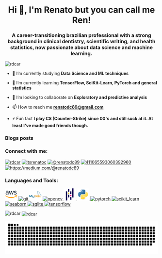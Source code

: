 <h1 align="center">Hi 👋, I'm Renato but you can call me Ren!</h1>
<h3 align="center">A career-transitioning brazilian professional with a strong background in clinical dentistry, scientific writing, and health statistics, now passionate about data science and machine learning.</h3>

<p align="left"> <img src="https://komarev.com/ghpvc/?username=rdcar&label=Profile%20views&color=0e75b6&style=flat" alt="rdcar" /> </p>

- 🔭 I’m currently studying **Data Science and ML techniques**

- 🌱 I’m currently learning **TensorFlow, SciKit-Learn, PyTorch and general statistics**

- 👯 I’m looking to collaborate on **Exploratory and predictive analysis**

- 📫 How to reach me **renatodc89@gmail.com**

- ⚡ Fun fact **I play CS (Counter-Strike) since 00's and still suck at it. At least I've made good friends though.**

### Blogs posts
<!-- BLOG-POST-LIST:START -->
<!-- BLOG-POST-LIST:END -->

<h3 align="left">Connect with me:</h3>
<p align="left">
<a href="https://linkedin.com/in/rdcar" target="blank"><img align="center" src="https://raw.githubusercontent.com/rahuldkjain/github-profile-readme-generator/master/src/images/icons/Social/linked-in-alt.svg" alt="rdcar" height="30" width="40" /></a>
<a href="https://instagram.com/itsrenatoc" target="blank"><img align="center" src="https://raw.githubusercontent.com/rahuldkjain/github-profile-readme-generator/master/src/images/icons/Social/instagram.svg" alt="itsrenatoc" height="30" width="40" /></a>
<a href="https://medium.com/@renatodc89" target="blank"><img align="center" src="https://raw.githubusercontent.com/rahuldkjain/github-profile-readme-generator/master/src/images/icons/Social/medium.svg" alt="@renatodc89" height="30" width="40" /></a>
<a href="https://discord.gg/411065593060392960" target="blank"><img align="center" src="https://raw.githubusercontent.com/rahuldkjain/github-profile-readme-generator/master/src/images/icons/Social/discord.svg" alt="411065593060392960" height="30" width="40" /></a>
<a href="/https://medium.com/@renatodc89" target="blank"><img align="center" src="https://raw.githubusercontent.com/rahuldkjain/github-profile-readme-generator/master/src/images/icons/Social/rss.svg" alt="https://medium.com/@renatodc89" height="30" width="40" /></a>
</p>

<h3 align="left">Languages and Tools:</h3>
<p align="left"> <a href="https://aws.amazon.com" target="_blank" rel="noreferrer"> <img src="https://raw.githubusercontent.com/devicons/devicon/master/icons/amazonwebservices/amazonwebservices-original-wordmark.svg" alt="aws" width="40" height="40"/> </a> <a href="https://git-scm.com/" target="_blank" rel="noreferrer"> <img src="https://www.vectorlogo.zone/logos/git-scm/git-scm-icon.svg" alt="git" width="40" height="40"/> </a> <a href="https://www.mysql.com/" target="_blank" rel="noreferrer"> <img src="https://raw.githubusercontent.com/devicons/devicon/master/icons/mysql/mysql-original-wordmark.svg" alt="mysql" width="40" height="40"/> </a> <a href="https://opencv.org/" target="_blank" rel="noreferrer"> <img src="https://www.vectorlogo.zone/logos/opencv/opencv-icon.svg" alt="opencv" width="40" height="40"/> </a> <a href="https://pandas.pydata.org/" target="_blank" rel="noreferrer"> <img src="https://raw.githubusercontent.com/devicons/devicon/2ae2a900d2f041da66e950e4d48052658d850630/icons/pandas/pandas-original.svg" alt="pandas" width="40" height="40"/> </a> <a href="https://www.python.org" target="_blank" rel="noreferrer"> <img src="https://raw.githubusercontent.com/devicons/devicon/master/icons/python/python-original.svg" alt="python" width="40" height="40"/> </a> <a href="https://pytorch.org/" target="_blank" rel="noreferrer"> <img src="https://www.vectorlogo.zone/logos/pytorch/pytorch-icon.svg" alt="pytorch" width="40" height="40"/> </a> <a href="https://scikit-learn.org/" target="_blank" rel="noreferrer"> <img src="https://upload.wikimedia.org/wikipedia/commons/0/05/Scikit_learn_logo_small.svg" alt="scikit_learn" width="40" height="40"/> </a> <a href="https://seaborn.pydata.org/" target="_blank" rel="noreferrer"> <img src="https://seaborn.pydata.org/_images/logo-mark-lightbg.svg" alt="seaborn" width="40" height="40"/> </a> <a href="https://www.sqlite.org/" target="_blank" rel="noreferrer"> <img src="https://www.vectorlogo.zone/logos/sqlite/sqlite-icon.svg" alt="sqlite" width="40" height="40"/> </a> <a href="https://www.tensorflow.org" target="_blank" rel="noreferrer"> <img src="https://www.vectorlogo.zone/logos/tensorflow/tensorflow-icon.svg" alt="tensorflow" width="40" height="40"/> </a> </p>

<p><img align="left" src="https://github-readme-stats.vercel.app/api/top-langs?username=rdcar&show_icons=true&locale=en&layout=compact" alt="rdcar" /></p>

<p>&nbsp;<img align="center" src="https://github-readme-stats.vercel.app/api?username=rdcar&show_icons=true&locale=en" alt="rdcar" /></p>
<p><img src="https://raw.githubusercontent.com/platane/snk/output/github-contribution-grid-snake.svg"></p>
